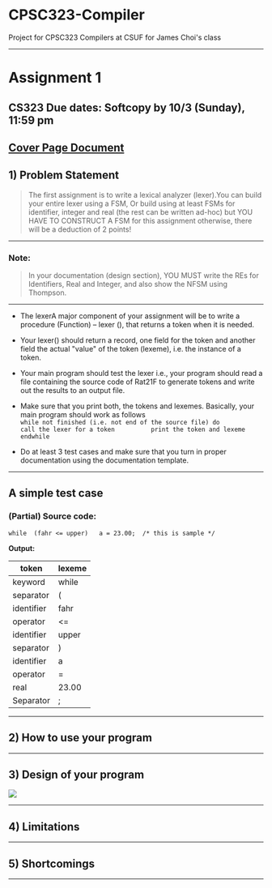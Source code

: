 # CPSC323-Compiler
Project for CPSC323 Compilers at CSUF for James Choi's class

---

# Assignment 1 
## CS323 Due dates:    Softcopy   by  10/3   (Sunday),   11:59 pm

[Cover Page Document](https://github.com/TelloVisionGames/CPSC323-Compiler/blob/main/RAT21F%20Compiler/Lexical%20Analyzer/Docs/Project1_CoverPage.md)
---

## **1) Problem Statement**

>The first assignment is to write a lexical analyzer (lexer).You can build your entire lexer using a FSM, Or build using at least FSMs for identifier, integer and real (the rest can be written ad-hoc)  but YOU HAVE TO CONSTRUCT A FSM for this assignment otherwise, there will be a deduction of 2 points!  

---

### **Note:** 
>In your documentation (design section), YOU MUST write the REs for Identifiers, Real and Integer, and also show the NFSM using Thompson.

---

- The lexerA major component of your assignment will be to write a procedure (Function) – lexer (),  that returns a  token when it is needed.  
- Your lexer()  should return a record, one field for the token and another field the actual "value" of the token (lexeme), i.e. the instance of a token.
- Your main program should test the lexer i.e., your program should read a file containing the source code of Rat21F to generate tokens and write out the results to an output file.   
- Make sure that you print both, the tokens and lexemes. Basically, your main program should work as follows     
  ```while not finished (i.e. not end of the source file) do          call the lexer for a token          print the token and lexeme     endwhile```  
  
- Do at least 3 test cases and make sure that you turn in proper documentation using the documentation template. 


---

## A simple  test case                    


### **(Partial) Source code:**  

  
 ``` while  (fahr <= upper)   a = 23.00;  /* this is sample */ ```  
   
**Output:**

|token               |             lexeme  |
|----------------------|---------------------------|
|keyword|                            while| 
|separator|                           (      |
|identifier|                           fahr| 
|operator           |                  <=     | 
|identifier        |                   upper |   
|separator |                           )|   
|identifier|                           a   |
|operator|                             =    |
|real|                                23.00  | 
|Separator|                            ;|

---

## **2) How to use your program**

---

## **3)  Design of your program**
  
![](https://github.com/TelloVisionGames/CPSC323-Compiler/blob/main/RAT21F%20Compiler/Lexical%20Analyzer/Docs/Assignment1Design.png)  

---

## **4) Limitations**

---

## **5) Shortcomings**


---
